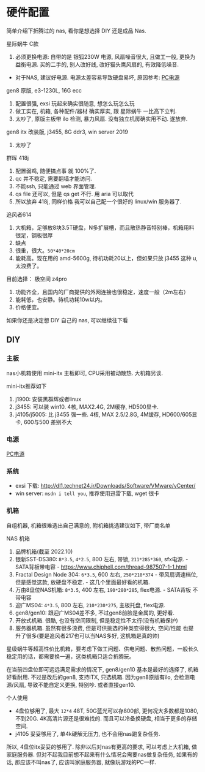 # 硬件配置
简单介绍下折腾过的 nas, 看你是想选择 DIY 还是成品 Nas.

星际蜗牛 C款
1. 必须更换电源: 自带的是 银狐230W 电源, 风扇噪音很大, 且做工一般, 更换为益衡电源. 买的二手的, 别人改好线, 改好猫头鹰风扇的, 有效降低噪音.
  - 对于NAS, 建议好电源. 电源太差容易导致硬盘易坏, 原因参考: [PC电源](/2-docs/hardware/power.md)

gen8 原版, e3-1230L, 16G ecc
1. 配置很强, exsi 玩起来确实很随意, 想怎么玩怎么玩
2. 做工实在, 机箱, 各种配件/器材 确实厚实, 跟 星际蜗牛 一比高下立判.
3. 太吵了, 原版主板带 ilo 检测, 暴力风扇. 没有独立机房确实用不动. 遂放弃.

gen8 itx 改装版, j3455, 8G ddr3, win server 2019
1. 太吵了

群晖 418j
1. 配置弱鸡, 随便搞点事 就 100%了.
2. qc 并不稳定, 需要翻墙才能访问.
3. 不能ssh, 只能通过 web 界面管理.
4. qs file 还可以, 但是 qs get 不行. 用 aria 可以取代
5. 所以放弃 418j, 同样价格 我可以自己配一个很好的 linux/win 服务器了.

追风者614
1. 大机箱，足够放8块3.5T硬盘，N多扩展槽，而且散热静音特别棒，机箱用料很足，钢板很厚
2. 缺点
  1. 很重，很大。`50*40*20cm`
  2. 能耗高。现在用的 amd-5600g, 待机功耗20以上，但如果只放 j3455 这种 u, 太浪费了。

目前选择： 极空间 z4pro
1. 功能齐全，且国内的厂商提供的外网连接也很稳定，速度一般（2m左右）
2. 能耗低，也安静。待机功耗10w以内。
3. 价格便宜。

如果你还是决定想 DIY 自己的 nas, 可以继续往下看

## DIY
### 主板
nas小机箱使用 mini-itx 主板即可, CPU采用被动散热. 大机箱另谈.

mini-itx推荐如下
1. j1900: 安装黑群辉或者linux
2. j3455: 可以装 win10. 4核, MAX2.4G, 2M缓存, HD500显卡.
3. j4105/j5005: 比 j3455 强一些. 4核, MAX 2.5/2.8G, 4M缓存, HD600/605显卡, 600与500 差别不大

### 电源
[PC电源](/2-docs/hardware/power.md)

### 系统
- exsi 下载: http://dl1.technet24.ir/Downloads/Software/VMware/vCenter/
- win server: `msdn i tell you`, 推荐使用迅雷下载, wget 很卡

### 机箱
自组机器, 机箱很难选出自己满意的, 附机箱挑选建议如下, 带厂商名单

NAS 机箱
1. 品牌机箱(截至 2022.10)
  1. 银新SST-DS380: `8*3.5`, `4*2.5`, 800 左右, 带锁, `211*285*360`, sfx电源.
    - SATA背板带电容
    - https://www.chiphell.com/thread-987507-1-1.html
  2. Fractal Design Node 304: `6*3.5`, 600 左右, `250*210*374` 
    - 带风扇调速档位, 但是感觉这款, 放硬盘不稳定.
    - 这几个里面最好看的机箱.
  3. 万由8盘位NAS机箱: `8*3.5`, 400 左右, `190*280*285`, flex电源.
    - SATA背板 不带电容
  4. 迎广MS04: `4*3.5`, 800 左右, `210*230*275`, 主板托盘, flex电源.
  5. gen8/gen10: 跟迎广MS04差不多, 不过gen8前脸是金属的, 更好看.
2. 开放式机箱. 很酷, 也没有空间限制, 但是稳定性不太行(没有机箱保护)
3. 服务器机箱. 虽然有很多浪费, 但是可供挑选的种类变得很大, 空间/性能 也提升了很多(要是追风者217也可以当NAS多好, 这机箱是真的帅)

星级蜗牛等超高性价比机箱，要考虑下做工问题、供电问题、散热问题，一般长久稳定用的话，都需要换一遍，这类机箱只适合折腾玩。

在当前四盘位即可远远满足需求的情况下, gen8/gen10 基本是最好的选择了, 机箱好看耐用.
不过是改后的gen8, 支持ITX, 只选机箱. 因为gen8原版有ilo, 会检测电源/风扇, 导致不能自定义更换, 特别吵. 或者直接gen10.

个人使用
- 4盘位够用了, 最大 `12*4` 48T, 50G蓝光可以存800部, 更何况大多数都是1080, 不到20G. 4K高清片源还是很难找的. 而且可以冷备换硬盘, 相当于更多的存储空间.
- j4105 妥妥够用了, 单4k硬解无压力, 也不会用nas跑复杂任务.

所以, 4盘位itx妥妥的够用了. 除非以后对nas有更高的要求, 可以考虑上大机箱, 做家庭服务器. 但对不起我目前想不起来有什么情况会需要nas做复杂任务, 如果有的话, 那应该不叫nas了, 应该叫家庭服务器, 就像玩游戏的PC一样.
